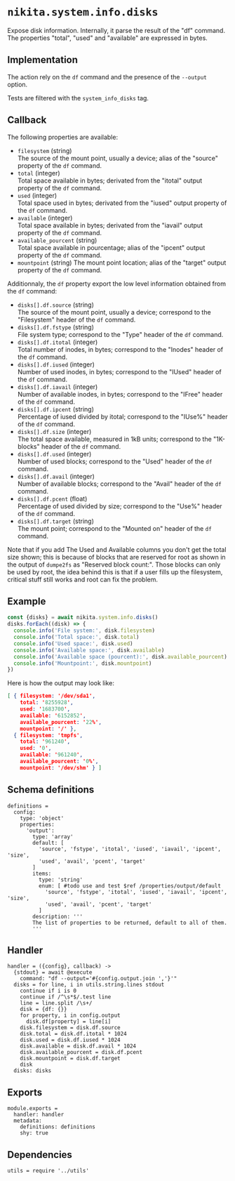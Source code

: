 
# `nikita.system.info.disks`

Expose disk information. Internally, it parse the result of the "df" command. 
The properties "total", "used" and "available" are expressed in bytes.

## Implementation

The action rely on the `df` command and the presence of the `--output` option.

Tests are filtered with the `system_info_disks` tag.

## Callback

The following properties are available:

- `filesystem` (string)   
  The source of the mount point, usually a device; alias of the "source"
  property of the `df` command.
- `total` (integer)   
  Total space available in bytes; derivated from the "itotal" output property of
  the `df` command.
- `used` (integer)   
  Total space used in bytes; derivated from the "iused" output property of
  the `df` command.
- `available` (integer)   
  Total space available in bytes; derivated from the "iavail" output property of
  the `df` command.
- `available_pourcent` (string)   
  Total space available in pourcentage; alias of the "ipcent" output
  property of the `df` command.
- `mountpoint` (string)
  The mount point location; alias of the "target" output property of the `df`
  command.

Additionnaly, the `df` property export the low level information obtained from
the `df` command:

- `disks[].df.source` (string)   
  The source of the mount point, usually a device; correspond to the
  "Filesystem" header of the `df` command.
- `disks[].df.fstype` (string)   
  File system type; correspond to the "Type" header of the `df` command.
- `disks[].df.itotal` (integer)   
  Total number of inodes, in bytes; correspond to the "Inodes" header of the
  `df` command.
- `disks[].df.iused` (integer)   
  Number of used inodes, in bytes; correspond to the "IUsed" header of the `df`
  command.
- `disks[].df.iavail` (integer)   
  Number of available inodes, in bytes; correspond to the "IFree" header of the
  `df` command.
- `disks[].df.ipcent` (string)   
  Percentage of iused divided by itotal; correspond to the "IUse%" header of the
  `df` command.
- `disks[].df.size` (integer)   
  The total space available, measured in 1kB units; correspond to the
  "1K-blocks" header of the `df` command.
- `disks[].df.used` (integer)   
  Number of used blocks; correspond to the "Used" header of the `df` command.
- `disks[].df.avail` (integer)   
  Number of available blocks; correspond to the
  "Avail" header of the `df` command.
- `disks[].df.pcent` (float)   
  Percentage of used divided by size; correspond to the
  "Use%" header of the `df` command.
- `disks[].df.target` (string)   
  The mount point; correspond to the
  "Mounted on" header of the `df` command.

Note that if you add The Used and Available columns you don't get the total size
shown; this is because of blocks that are reserved for root as shown in the
output of `dumpe2fs` as "Reserved block count:". Those blocks can only be used by
root, the idea behind this is that if a user fills up the filesystem, critical
stuff still works and root can fix the problem.

## Example

```js
const {disks} = await nikita.system.info.disks()
disks.forEach((disk) => {
  console.info('File system:', disk.filesystem)
  console.info('Total space:', disk.total)
  console.info('Used space:', disk.used)
  console.info('Available space:', disk.available)
  console.info('Available space (pourcent):', disk.available_pourcent)
  console.info('Mountpoint:', disk.mountpoint)
})
```

Here is how the output may look like:

```json
[ { filesystem: '/dev/sda1',
    total: '8255928',
    used: '1683700',
    available: '6152852',
    available_pourcent: '22%',
    mountpoint: '/' },
  { filesystem: 'tmpfs',
    total: '961240',
    used: '0',
    available: '961240',
    available_pourcent: '0%',
    mountpoint: '/dev/shm' } ]
```

## Schema definitions

    definitions =
      config:
        type: 'object'
        properties:
          'output':
            type: 'array'
            default: [
              'source', 'fstype', 'itotal', 'iused', 'iavail', 'ipcent', 'size',
              'used', 'avail', 'pcent', 'target'
            ]
            items:
              type: 'string'
              enum: [ #todo use and test $ref /properties/output/default
                'source', 'fstype', 'itotal', 'iused', 'iavail', 'ipcent', 'size',
                'used', 'avail', 'pcent', 'target'
              ]
            description: '''
            The list of properties to be returned, default to all of them.
            '''

## Handler

    handler = ({config}, callback) ->
      {stdout} = await @execute
        command: "df --output='#{config.output.join ','}'"
      disks = for line, i in utils.string.lines stdout
        continue if i is 0
        continue if /^\s*$/.test line
        line = line.split /\s+/
        disk = {df: {}}
        for property, i in config.output
          disk.df[property] = line[i]
        disk.filesystem = disk.df.source
        disk.total = disk.df.itotal * 1024
        disk.used = disk.df.iused * 1024
        disk.available = disk.df.avail * 1024
        disk.available_pourcent = disk.df.pcent
        disk.mountpoint = disk.df.target
        disk
      disks: disks

## Exports

    module.exports =
      handler: handler
      metadata:
        definitions: definitions
        shy: true

## Dependencies

    utils = require '../utils'
